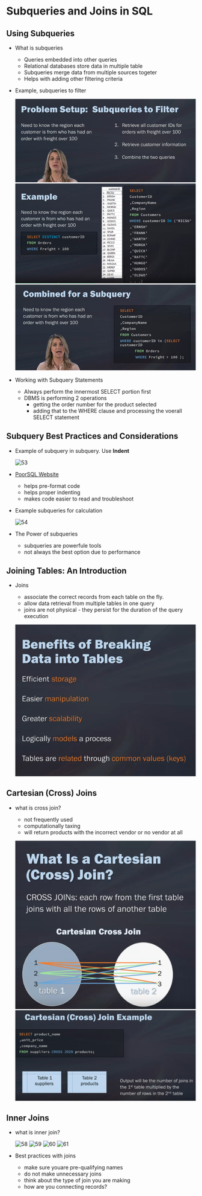 # Subqueries and Joins in SQL

## Using Subqueries
- What is subqueries
    - Queries embedded into other queries
    - Relational databases store data in multiple table
    - Subqueries merge data from multiple sources togeter
    - Helps with adding other filtering criteria

- Example, subqueries to filter

    ![50](https://raw.githubusercontent.com/suereey/Coursera_SQL_LeiLearning/main/screenshot/50_subquery.png)
    ![51](https://raw.githubusercontent.com/suereey/Coursera_SQL_LeiLearning/main/screenshot/51_subquery.png)
    ![52](https://raw.githubusercontent.com/suereey/Coursera_SQL_LeiLearning/main/screenshot/52_subquery.png)

- Working with Subquery Statements
    - Always perform the innermost SELECT portion first
    - DBMS is performing 2 operations
        - getting the order number for the product selected
        - adding that to the WHERE clause and processing the voerall SELECT statement

## Subquery Best Practices and Considerations
- Example of subquery in subquery. Use **Indent**

    ![53]()

- [PoorSQL Website](https://poorsql.com/)
    - helps pre-format code
    - helps proper indenting
    - makes code easier to read and troubleshoot

- Example subqueries for calculation

    ![54]()

- The Power of subqueries
    - subqueries are powerfule tools
    - not always the best option due to performance

## Joining Tables: An Introduction
- Joins
    - associate the correct records from each table on the fly.
    - allow data retrieval from multiple tables in one query
    - joins are not physical - they persist for the duration of the query execution

    ![55](https://raw.githubusercontent.com/suereey/Coursera_SQL_LeiLearning/main/screenshot/55_join.png)

## Cartesian (Cross) Joins
- what is cross join?
    - not frequently used
    - computationally taxing
    - will return products with the incorrect vendor or no vendor at all

    ![56](https://raw.githubusercontent.com/suereey/Coursera_SQL_LeiLearning/main/screenshot/56_cartesian%20join.png)
    ![57](https://raw.githubusercontent.com/suereey/Coursera_SQL_LeiLearning/main/screenshot/57_cartesian%20join.png)


## Inner Joins
- what is inner join?

    ![58]()
    ![59]()
    ![60]()
    ![61]()

- Best practices with joins
    - make sure youare pre-qualifying names
    - do not make unnecessary joins
    - think about the type of join you are making
    - how are you connecting records?